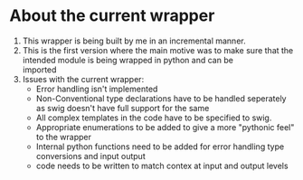 # About the current wrapper

1. This wrapper is being built by me in an incremental manner.
2. This is the first version where the main motive was to make sure that the intended module is being wrapped in python and can be 	
	imported
3. Issues with the current wrapper:
	* Error handling isn't implemented
	* Non-Conventional type declarations have to be handled seperately as swig doesn't have full support for the same
	* All complex templates in the code have to be specified to swig.
	* Appropriate enumerations to be added to give a more "pythonic feel" to the wrapper
	* Internal python functions need to be added for error handling type conversions and input output
	* code needs to be written to match contex at input and output levels

